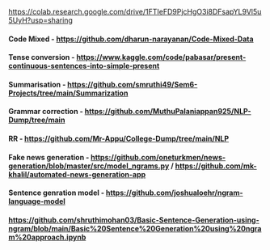 https://colab.research.google.com/drive/1FTIeFD9PjcHgO3i8DFsapYL9Vl5u5UyH?usp=sharing
#### Code Mixed - https://github.com/dharun-narayanan/Code-Mixed-Data
#### Tense conversion - https://www.kaggle.com/code/pabasar/present-continuous-sentences-into-simple-present
#### Summarisation - https://github.com/smruthi49/Sem6-Projects/tree/main/Summarization
#### Grammar correction - https://github.com/MuthuPalaniappan925/NLP-Dump/tree/main
#### RR - https://github.com/Mr-Appu/College-Dump/tree/main/NLP
#### Fake news generation - https://github.com/oneturkmen/news-generation/blob/master/src/model_ngrams.py / https://github.com/mk-khalil/automated-news-generation-app
#### Sentence genration model - https://github.com/joshualoehr/ngram-language-model
#### https://github.com/shruthimohan03/Basic-Sentence-Generation-using-ngram/blob/main/Basic%20Sentence%20Generation%20using%20ngram%20approach.ipynb
